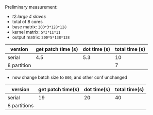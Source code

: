Preliminary measurement: 

- *t2.large 4 slaves*
- total of 8 cores
- base matrix: `200*3*128*128`
- kernel matrix: `5*3*11*11`
- output matrix: `200*5*138*138`

| version     | get patch time (s) | dot time (s) | total time (s) |
| ----------- | ------------------ | ------------ | -------------- |
| serial      | 4.5                | 5.3          | 10             |
| 8 partition |                    |              | 7              |



- now change batch size to `800`, and other conf unchanged

| version      | get patch time(s) | dot time(s) | total time(s) |
| ------------ | ----------------- | ----------- | ------------- |
| serial       | 19                | 20          | 40            |
| 8 partitions |                   |             |               |

